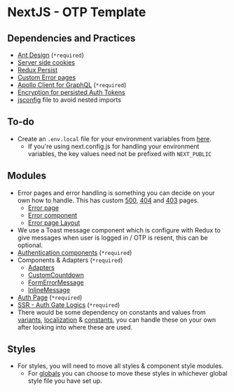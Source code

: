 # NextJS - OTP Template

## Dependencies and Practices

- [Ant Design](https://ant.design/) (`*required`)
- [Server side cookies](pages/api)
- [Redux Persist](utils/helpers/redux.js)
- [Custom Error pages](pages/_error.js)
- [Apollo Client for GraphQL](https://www.apollographql.com/docs/react/) (`*required`)
- [Encryption for persisted Auth Tokens](utils/helpers/security.js)
- [jsconfig](jsconfig.json) file to avoid nested imports

## To-do

- Create an `.env.local` file for your environment variables from [here](https://www.notion.so/commutatus/OTP-Template-2cf1e46c27ce4b9eb65baa30fe744122).
  - If you're using next.config.js for handling your environment variables, the key values need not be prefixed with `NEXT_PUBLIC`

## Modules

- Error pages and error handling is something you can decide on your own how to handle. This has custom [500](pages/500.js), [404](pages/404.js) and [403](pages/403.js) pages.
  - [Error page](pages/_error.js)
  - [Error component](components/ErrorPage/index.js)
  - [Error page Layout](layouts/ErrorPageLayout/index.js)
- We use a Toast message component which is configure with Redux to give messages when user is logged in / OTP is resent, this can be optional.
- [Authentication components](components/Authentication/) (`*required`)
- Components & Adapters (`*required`)
  - [Adapters](components/adaptors/)
  - [CustomCountdown](components/CustomCountdown/index.js)
  - [FormErrorMessage](components/FormErrorMessage/index.js)
  - [InlineMessage](components/InlineMessage/index.js)
- [Auth Page](pages/auth.js) (`*required`)
- [SSR - Auth Gate Logics](utils/helpers/ssr.js) (`*required`)
- There would be some dependency on constants and values from [variants](utils/variants.js), [localization](utils/localization.js) & [constants](utils/constants.js), you can handle these on your own after looking into where these are used.

## Styles

- For styles, you will need to move all styles & component style modules.
  - For [globals](styles/globals.scss) you can choose to move these styles in whichever global style file you have set up.
